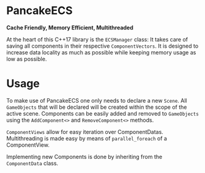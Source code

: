 # PancakeECS
 
**Cache Friendly, Memory Efficient, Multithreaded**

At the heart of this C++17 library is the `ECSManager` class: It takes care of saving all components in their respective `ComponentVectors`. It is designed to increase data locality as much as possible while keeping memory usage as low as possible. 

# Usage
To make use of PancakeECS one only needs to declare a new `Scene`. All `GameObjects` that will be declared will be created within the scope of the active scene. Components can be easily added and removed to `GameObjects` using the `AddComponent<>` and `RemoveComponent<>` methods. 

`ComponentViews` allow for easy iteration over ComponentDatas. Multithreading is made easy by means of `parallel_foreach` of a ComponentView.

Implementing new Components is done by inheriting from the `ComponentData` class.
